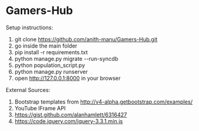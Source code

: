 # Gamers-Hub

Setup instructions:
1. git clone https://github.com/anith-manu/Gamers-Hub.git
2. go inside the main folder
3. pip install -r requirements.txt
4. python manage.py migrate --run-syncdb
5. python population_script.py
5. python manage.py runserver
6. open http://127.0.0.1:8000 in your browser


External Sources:
1. Bootstrap templates from http://v4-alpha.getbootstrap.com/examples/ 
2. YouTube IFrame API 
3. https://gist.github.com/alanhamlett/6316427
4. https://code.jquery.com/jquery-3.3.1.min.js
